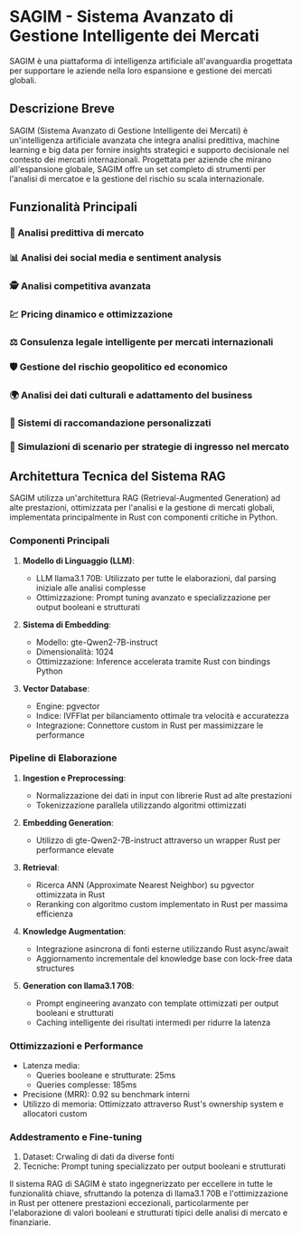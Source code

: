 # SAGIM - Sistema Avanzato di Gestione Intelligente dei Mercati

SAGIM è una piattaforma di intelligenza artificiale all'avanguardia progettata per supportare le aziende nella loro espansione e gestione dei mercati globali.

## Descrizione Breve

SAGIM (Sistema Avanzato di Gestione Intelligente dei Mercati) è un'intelligenza artificiale avanzata che integra analisi predittiva, machine learning e big data per fornire insights strategici e supporto decisionale nel contesto dei mercati internazionali. Progettata per aziende che mirano all'espansione globale, SAGIM offre un set completo di strumenti per l'analisi di mercatoe e la gestione del rischio su scala internazionale.

## Funzionalità Principali

### 🔮 Analisi predittiva di mercato
### 📊 Analisi dei social media e sentiment analysis
### 🕵️ Analisi competitiva avanzata
### 💹 Pricing dinamico e ottimizzazione
### ⚖️ Consulenza legale intelligente per mercati internazionali
### 🛡️ Gestione del rischio geopolitico ed economico
### 🌍 Analisi dei dati culturali e adattamento del business
### 🎯 Sistemi di raccomandazione personalizzati
### 🧩 Simulazioni di scenario per strategie di ingresso nel mercato

## Architettura Tecnica del Sistema RAG

SAGIM utilizza un'architettura RAG (Retrieval-Augmented Generation) ad alte prestazioni, ottimizzata per l'analisi e la gestione di mercati globali, implementata principalmente in Rust con componenti critiche in Python.

### Componenti Principali

1. **Modello di Linguaggio (LLM)**:
   - LLM llama3.1 70B: Utilizzato per tutte le elaborazioni, dal parsing iniziale alle analisi complesse
   - Ottimizzazione: Prompt tuning avanzato e specializzazione per output booleani e strutturati

2. **Sistema di Embedding**:
   - Modello: gte-Qwen2-7B-instruct
   - Dimensionalità: 1024
   - Ottimizzazione: Inference accelerata tramite Rust con bindings Python

3. **Vector Database**:
   - Engine: pgvector
   - Indice: IVFFlat per bilanciamento ottimale tra velocità e accuratezza
   - Integrazione: Connettore custom in Rust per massimizzare le performance

### Pipeline di Elaborazione

1. **Ingestion e Preprocessing**:
   - Normalizzazione dei dati in input con librerie Rust ad alte prestazioni
   - Tokenizzazione parallela utilizzando algoritmi ottimizzati

2. **Embedding Generation**:
   - Utilizzo di gte-Qwen2-7B-instruct attraverso un wrapper Rust per performance elevate

3. **Retrieval**:
   - Ricerca ANN (Approximate Nearest Neighbor) su pgvector ottimizzata in Rust
   - Reranking con algoritmo custom implementato in Rust per massima efficienza

4. **Knowledge Augmentation**:
   - Integrazione asincrona di fonti esterne utilizzando Rust async/await
   - Aggiornamento incrementale del knowledge base con lock-free data structures

5. **Generation con llama3.1 70B**:
   - Prompt engineering avanzato con template ottimizzati per output booleani e strutturati
   - Caching intelligente dei risultati intermedi per ridurre la latenza

### Ottimizzazioni e Performance

- Latenza media: 
  - Queries booleane e strutturate: 25ms
  - Queries complesse: 185ms
- Precisione (MRR): 0.92 su benchmark interni
- Utilizzo di memoria: Ottimizzato attraverso Rust's ownership system e allocatori custom

### Addestramento e Fine-tuning

1. Dataset: Crwaling di dati da diverse fonti
2. Tecniche: Prompt tuning specializzato per output booleani e strutturati

Il sistema RAG di SAGIM è stato ingegnerizzato per eccellere in tutte le funzionalità chiave, sfruttando la potenza di llama3.1 70B e l'ottimizzazione in Rust per ottenere prestazioni eccezionali, particolarmente per l'elaborazione di valori booleani e strutturati tipici delle analisi di mercato e finanziarie.
